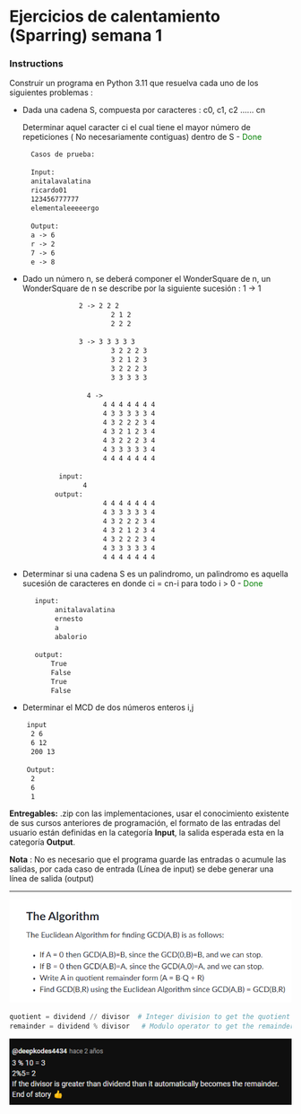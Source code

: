 # Ejercicios de calentamiento (Sparring) semana 1

### Instructions
Construir un programa en Python 3.11 que resuelva cada uno de los siguientes problemas : 
- Dada una cadena S, compuesta por caracteres :
                  c0, c1, c2 ...... cn
    
    
    Determinar aquel caracter ci el cual tiene el mayor número de repeticiones ( No necesariamente contiguas) dentro de S - <span style="color:green;">Done</span>

        Casos de prueba: 
      
        Input:
        anitalavalatina
        ricardo01
        123456777777
        elementaleeeeergo
       
        Output: 
        a -> 6
        r -> 2
        7 -> 6
        e -> 8

- Dado un número n, se deberá componer el WonderSquare de n, un WonderSquare de n se describe por la siguiente sucesión : 
                    1 -> 1

                    2 -> 2 2 2
                            2 1 2
                            2 2 2

                    3 -> 3 3 3 3 3 
                            3 2 2 2 3
                            3 2 1 2 3 
                            3 2 2 2 3
                            3 3 3 3 3

                      4 -> 
                          4 4 4 4 4 4 4
                          4 3 3 3 3 3 4
                          4 3 2 2 2 3 4
                          4 3 2 1 2 3 4
                          4 3 2 2 2 3 4
                          4 3 3 3 3 3 4
                          4 4 4 4 4 4 4
                
               input: 
                     4
              output: 
                          4 4 4 4 4 4 4
                          4 3 3 3 3 3 4
                          4 3 2 2 2 3 4
                          4 3 2 1 2 3 4
                          4 3 2 2 2 3 4
                          4 3 3 3 3 3 4
                          4 4 4 4 4 4 4

- Determinar si una cadena S es un palindromo, un palindromo es aquella sucesión de caracteres en donde ci = cn-i para todo i > 0 - <span style="color:green;">Done</span>

         input: 
              anitalavalatina
              ernesto
              a
              abalorio 
         
         output: 
             True
             False
             True
             False
- Determinar el MCD de dos números enteros i,j

       input
        2 6
        6 12
        200 13
       
       Output: 
        2
        6
        1

**Entregables:** .zip con las implementaciones, usar el conocimiento existente de sus cursos anteriores de programación, el formato de las entradas del usuario están definidas en la categoría **Input**, la salida esperada esta en la categoría **Output**. 

**Nota** : No es necesario que el programa guarde las entradas o acumule las salidas, por cada caso de entrada (Línea de input) se debe generar una línea de salida (output)

---
![Alt text](image.png)

```Python 
quotient = dividend // divisor  # Integer division to get the quotient
remainder = dividend % divisor   # Modulo operator to get the remainder
```
![Alt text](image-1.png)